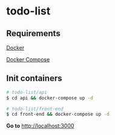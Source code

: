 # todo-list

## Requirements

[Docker](https://docs.docker.com/engine/installation)

[Docker Compose](https://docs.docker.com/compose/install)

## Init containers

```bash
# todo-list/api
$ cd api && docker-compose up -d
```

```bash
# todo-list/front-end
$ cd front-end && docker-compose up -d
```

**Go to** [http://localhost:3000](http://localhost:3000)